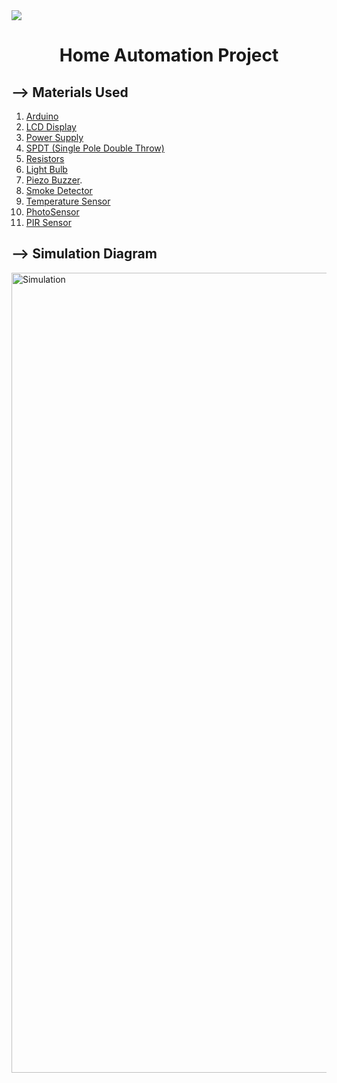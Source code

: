 <div align="left">
<a href="[https://www.tinkercad.com/things/a1AlGO7kumr](https://www.tinkercad.com/things/iOBlCPklACo)"><img src="https://img.shields.io/badge/Tinker%20CAD-Simulation%20Diagram <Click Here>-green[700]"></a>
</div>
<div align="center"><h1>Home Automation Project</h1></div>
<h2>--> Materials Used</h2>
<div>
  <ol>
    <li><a href="https://www.arduino.cc/" target="_main">Arduino</a></li>
    <li><a href="https://www.arduino.cc/en/Tutorial/HelloWorld" target="_main">LCD Display</a></li>
    <li> <a href="https://support.arduino.cc/hc/en-us/articles/360018922259-What-power-supply-can-I-use-with-my-Arduino-board-" target="_main">Power Supply</a></li>
    <li><a href="https://forum.arduino.cc/index.php?topic=429737.0" target="_main">SPDT (Single Pole Double Throw)</a></li>
    <li><a href="https://forum.arduino.cc/t/when-to-use-resistors-in-a-circuit/660075" target="_main">Resistors</a></li>
    <li><a href="https://tinkercad.zendesk.com/hc/en-us/community/posts/115008013127-Customing-the-light-bulb" target="_main">Light Bulb</a></li>
    <li><a href="https://create.arduino.cc/projecthub/SURYATEJA/use-a-buzzer-module-piezo-speaker-using-arduino-uno-89df45" target="_main">Piezo     Buzzer</a>.</li>
    <li><a href="https://create.arduino.cc/projecthub/Aritro/smoke-detection-using-mq-2-gas-sensor-79c54a" target="_main">Smoke Detector</a></li>
    <li><a href="https://bc-robotics.com/tutorials/using-a-tmp36-temperature-sensor-with-arduino/" target="_main">Temperature Sensor</a></li>
    <li><a href="https://arduinogetstarted.com/tutorials/arduino-light-sensor" target="_main">PhotoSensor</a></li>
    <li><a href="https://create.arduino.cc/projecthub/electropeak/pir-motion-sensor-how-to-use-pirs-w-arduino-raspberry-pi-18d7fa" target="_main">PIR Sensor</a></li>
 </ol>
</div>
<div >

<h2>--> Simulation Diagram</h2>
  
<img width="1280" alt="Simulation" src="https://user-images.githubusercontent.com/91147942/172211087-4463947a-846e-4316-ae7e-c3cc9e36e3a7.png">
